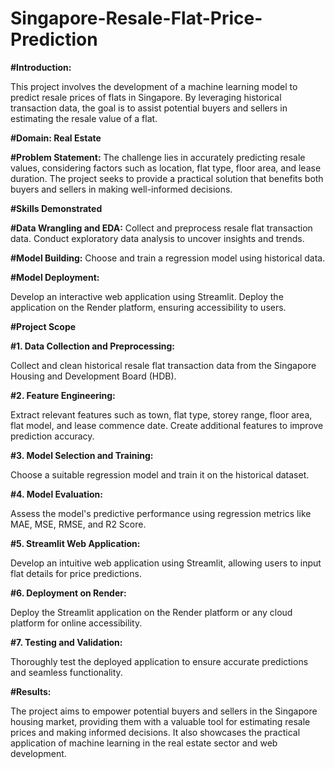 # Singapore-Resale-Flat-Price-Prediction

**#Introduction:**

This project involves the development of a machine learning model to predict resale prices of flats in Singapore. By leveraging historical transaction data, the goal is to assist potential buyers and sellers in estimating the resale value of a flat.

__#Domain: Real Estate__

__#Problem Statement:__
The challenge lies in accurately predicting resale values, considering factors such as location, flat type, floor area, and lease duration. The project seeks to provide a practical solution that benefits both buyers and sellers in making well-informed decisions.

__#Skills Demonstrated__

__#Data Wrangling and EDA:__
Collect and preprocess resale flat transaction data.
Conduct exploratory data analysis to uncover insights and trends.

__#Model Building:__
Choose and train a regression model using historical data.

__#Model Deployment:__

Develop an interactive web application using Streamlit.
Deploy the application on the Render platform, ensuring accessibility to users.

__#Project Scope__

__#1. Data Collection and Preprocessing:__

Collect and clean historical resale flat transaction data from the Singapore Housing and Development Board (HDB).

__#2. Feature Engineering:__

Extract relevant features such as town, flat type, storey range, floor area, flat model, and lease commence date. Create additional features to improve prediction accuracy.

__#3. Model Selection and Training:__

Choose a suitable regression model and train it on the historical dataset.

__#4. Model Evaluation:__

Assess the model's predictive performance using regression metrics like MAE, MSE, RMSE, and R2 Score.

__#5. Streamlit Web Application:__

Develop an intuitive web application using Streamlit, allowing users to input flat details for price predictions.

__#6. Deployment on Render:__

Deploy the Streamlit application on the Render platform or any cloud platform for online accessibility.

__#7. Testing and Validation:__

Thoroughly test the deployed application to ensure accurate predictions and seamless functionality.


__#Results:__

The project aims to empower potential buyers and sellers in the Singapore housing market, providing them with a valuable tool for estimating resale prices and making informed decisions. It also showcases the practical application of machine learning in the real estate sector and web development.
